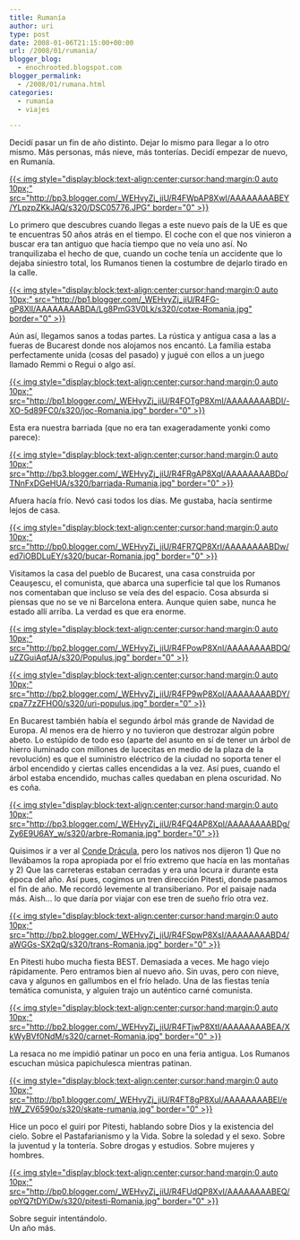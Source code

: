 ```yaml
---
title: Rumanía
author: uri
type: post
date: 2008-01-06T21:15:00+00:00
url: /2008/01/rumania/
blogger_blog:
  - enochrooted.blogspot.com
blogger_permalink:
  - /2008/01/rumana.html
categories:
  - rumanía
  - viajes

---
```

Decidí pasar un fin de año distinto. Dejar lo mismo para llegar a lo otro mismo. Más personas, más nieve, más tonterías. Decidí empezar de nuevo, en Rumanía.

[{{< img style="display:block;text-align:center;cursor:hand;margin:0 auto 10px;" src="http://bp3.blogger.com/_WEHvyZj_jiU/R4FWpAP8XwI/AAAAAAAABEY/YLpzpZKkJAQ/s320/DSC05776.JPG" border="0" >}}][1]

Lo primero que descubres cuando llegas a este nuevo país de la UE es que te encuentras 50 años atrás en el tiempo. El coche con el que nos vinieron a buscar era tan antiguo que hacía tiempo que no veía uno así. No tranquilizaba el hecho de que, cuando un coche tenía un accidente que lo dejaba siniestro total, los Rumanos tienen la costumbre de dejarlo tirado en la calle.

[{{< img style="display:block;text-align:center;cursor:hand;margin:0 auto 10px;" src="http://bp1.blogger.com/_WEHvyZj_jiU/R4FG-gP8XlI/AAAAAAAABDA/Lg8PmG3V0Lk/s320/cotxe-Romania.jpg" border="0" >}}][2]

Aún así, llegamos sanos a todas partes. La rústica y antigua casa a las a fueras de Bucarest donde nos alojamos nos encantó. La familia estaba perfectamente unida (cosas del pasado) y jugué con ellos a un juego llamado Remmi o Regui o algo así.

[{{< img style="display:block;text-align:center;cursor:hand;margin:0 auto 10px;" src="http://bp1.blogger.com/_WEHvyZj_jiU/R4FOTgP8XmI/AAAAAAAABDI/-XO-5d89FC0/s320/joc-Romania.jpg" border="0" >}}][3]

Esta era nuestra barriada (que no era tan exageradamente yonki como parece):

[{{< img style="display:block;text-align:center;cursor:hand;margin:0 auto 10px;" src="http://bp3.blogger.com/_WEHvyZj_jiU/R4FRgAP8XqI/AAAAAAAABDo/TNnFxDGeHUA/s320/barriada-Rumania.jpg" border="0" >}}][4]

Afuera hacía frío. Nevó casi todos los días. Me gustaba, hacía sentirme lejos de casa. 

[{{< img style="display:block;text-align:center;cursor:hand;margin:0 auto 10px;" src="http://bp0.blogger.com/_WEHvyZj_jiU/R4FR7QP8XrI/AAAAAAAABDw/ed7iOBDLuEY/s320/bucar-Romania.jpg" border="0" >}}][5]

Visitamos la casa del pueblo de Bucarest, una casa construida por Ceauşescu, el comunista, que abarca una superficie tal que los Rumanos nos comentaban que incluso se veía des del espacio. Cosa absurda si piensas que no se ve ni Barcelona entera. Aunque quien sabe, nunca he estado allí arriba. La verdad es que era enorme.

[{{< img style="display:block;text-align:center;cursor:hand;margin:0 auto 10px;" src="http://bp2.blogger.com/_WEHvyZj_jiU/R4FPowP8XnI/AAAAAAAABDQ/uZZGuiAqfJA/s320/Populus.jpg" border="0" >}}][6]

[{{< img style="display:block;text-align:center;cursor:hand;margin:0 auto 10px;" src="http://bp2.blogger.com/_WEHvyZj_jiU/R4FP9wP8XoI/AAAAAAAABDY/cpa77zZFHO0/s320/uri-populus.jpg" border="0" >}}][7]

En Bucarest también había el segundo árbol más grande de Navidad de Europa. Al menos era de hierro y no tuvieron que destrozar algún pobre abeto. Lo estúpido de todo eso (aparte del asunto en sí de tener un árbol de hierro iluminado con millones de lucecitas en medio de la plaza de la revolución) es que el suministro eléctrico de la ciudad no soporta tener el árbol encendido y ciertas calles encendidas a la vez. Así pues, cuando el árbol estaba encendido, muchas calles quedaban en plena oscuridad. No es coña.

[{{< img style="display:block;text-align:center;cursor:hand;margin:0 auto 10px;" src="http://bp3.blogger.com/_WEHvyZj_jiU/R4FQ4AP8XpI/AAAAAAAABDg/Zy6E9U6AY_w/s320/arbre-Romania.jpg" border="0" >}}][8]

Quisimos ir a ver al [Conde Drácula][9], pero los nativos nos dijeron 1) Que no llevábamos la ropa apropiada por el frío extremo que hacía en las montañas y 2) Que las carreteras estaban cerradas y era una locura ir durante esta época del año. Así pues, cogimos un tren dirección Pitesti, donde pasamos el fin de año. Me recordó levemente al transiberiano. Por el paisaje nada más. Aish&#8230; lo que daría por viajar con ese tren de sueño frío otra vez.

[{{< img style="display:block;text-align:center;cursor:hand;margin:0 auto 10px;" src="http://bp2.blogger.com/_WEHvyZj_jiU/R4FSpwP8XsI/AAAAAAAABD4/aWGGs-SX2qQ/s320/trans-Romania.jpg" border="0" >}}][10]

En Pitesti hubo mucha fiesta BEST. Demasiada a veces. Me hago viejo rápidamente. Pero entramos bien al nuevo año. Sin uvas, pero con nieve, cava y algunos en gallumbos en el frío helado. Una de las fiestas tenía temática comunista, y alguien trajo un auténtico carné comunista.

[{{< img style="display:block;text-align:center;cursor:hand;margin:0 auto 10px;" src="http://bp2.blogger.com/_WEHvyZj_jiU/R4FTjwP8XtI/AAAAAAAABEA/XkWyBVf0NdM/s320/carnet-Romania.jpg" border="0" >}}][11]

La resaca no me impidió patinar un poco en una feria antigua. Los Rumanos escuchan música papichulesca mientras patinan.

[{{< img style="display:block;text-align:center;cursor:hand;margin:0 auto 10px;" src="http://bp1.blogger.com/_WEHvyZj_jiU/R4FT8gP8XuI/AAAAAAAABEI/ehW_ZV6590o/s320/skate-rumania.jpg" border="0" >}}][12]

Hice un poco el guiri por Pitesti, hablando sobre Dios y la existencia del cielo. Sobre el Pastafarianismo y la Vida. Sobre la soledad y el sexo. Sobre la juventud y la tontería. Sobre drogas y estudios. Sobre mujeres y hombres.

[{{< img style="display:block;text-align:center;cursor:hand;margin:0 auto 10px;" src="http://bp0.blogger.com/_WEHvyZj_jiU/R4FUdQP8XvI/AAAAAAAABEQ/opYQ7tDYiDw/s320/pitesti-Romania.jpg" border="0" >}}][13]

Sobre seguir intentándolo.  
Un año más.

 [1]: http://bp3.blogger.com/_WEHvyZj_jiU/R4FWpAP8XwI/AAAAAAAABEY/YLpzpZKkJAQ/s1600-h/DSC05776.JPG
 [2]: http://bp1.blogger.com/_WEHvyZj_jiU/R4FG-gP8XlI/AAAAAAAABDA/Lg8PmG3V0Lk/s1600-h/cotxe-Romania.jpg
 [3]: http://bp1.blogger.com/_WEHvyZj_jiU/R4FOTgP8XmI/AAAAAAAABDI/-XO-5d89FC0/s1600-h/joc-Romania.jpg
 [4]: http://bp3.blogger.com/_WEHvyZj_jiU/R4FRgAP8XqI/AAAAAAAABDo/TNnFxDGeHUA/s1600-h/barriada-Rumania.jpg
 [5]: http://bp0.blogger.com/_WEHvyZj_jiU/R4FR7QP8XrI/AAAAAAAABDw/ed7iOBDLuEY/s1600-h/bucar-Romania.jpg
 [6]: http://bp2.blogger.com/_WEHvyZj_jiU/R4FPowP8XnI/AAAAAAAABDQ/uZZGuiAqfJA/s1600-h/Populus.jpg
 [7]: http://bp2.blogger.com/_WEHvyZj_jiU/R4FP9wP8XoI/AAAAAAAABDY/cpa77zZFHO0/s1600-h/uri-populus.jpg
 [8]: http://bp3.blogger.com/_WEHvyZj_jiU/R4FQ4AP8XpI/AAAAAAAABDg/Zy6E9U6AY_w/s1600-h/arbre-Romania.jpg
 [9]: http://en.wikipedia.org/wiki/Vlad_Tepes
 [10]: http://bp2.blogger.com/_WEHvyZj_jiU/R4FSpwP8XsI/AAAAAAAABD4/aWGGs-SX2qQ/s1600-h/trans-Romania.jpg
 [11]: http://bp2.blogger.com/_WEHvyZj_jiU/R4FTjwP8XtI/AAAAAAAABEA/XkWyBVf0NdM/s1600-h/carnet-Romania.jpg
 [12]: http://bp1.blogger.com/_WEHvyZj_jiU/R4FT8gP8XuI/AAAAAAAABEI/ehW_ZV6590o/s1600-h/skate-rumania.jpg
 [13]: http://bp0.blogger.com/_WEHvyZj_jiU/R4FUdQP8XvI/AAAAAAAABEQ/opYQ7tDYiDw/s1600-h/pitesti-Romania.jpg